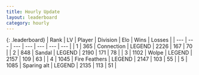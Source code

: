 ```yaml
---
title: Hourly Update
layout: leaderboard
category: hourly
---
```


{: .leaderboard}
| Rank | LV | Player | Division | Elo | Wins | Losses |
| --- | --- | --- | --- | --- | --- | --- |
| <span data-change="0">1</span> | 365 | <span title="ID: 539711">Connection</span> | LEGEND | <span data-change="5">2226</span> | <span data-change="2">167</span> | <span data-change="0">70</span> |
| <span data-change="0">2</span> | 848 | <span title="ID: 315148">Sandal</span> | LEGEND | <span data-change="-12">2190</span> | <span data-change="3">171</span> | <span data-change="2">78</span> |
| <span data-change="0">3</span> | 1102 | <span title="ID: 204953">Wolpe</span> | LEGEND | <span data-change="0">2157</span> | <span data-change="0">109</span> | <span data-change="0">63</span> |
| <span data-change="0">4</span> | 1045 | <span title="ID: 357425">Fire Feathers</span> | LEGEND | <span data-change="0">2147</span> | <span data-change="0">103</span> | <span data-change="0">55</span> |
| <span data-change="0">5</span> | 1085 | <span title="ID: 203132">Sparing alt</span> | LEGEND | <span data-change="0">2135</span> | <span data-change="0">113</span> | <span data-change="0">51</span> |